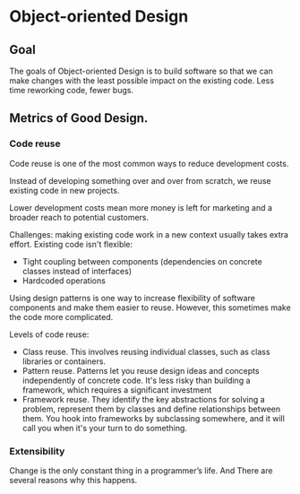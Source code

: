 # Object-oriented Design

## Goal

The goals of Object-oriented Design is to build software so that we can make changes with the least possible impact on the existing code. Less time reworking code, fewer bugs.


## Metrics of Good Design.

### Code reuse

Code reuse is one of the most common ways to reduce development costs.

Instead of developing something over and over from scratch, we reuse existing code in new projects.

Lower development costs mean more money is left for marketing and a broader reach to potential customers.

Challenges: making existing code work in a new context usually takes extra effort. Existing code isn't flexible:
- Tight coupling between components (dependencies on concrete classes instead of interfaces)
- Hardcoded operations

Using design patterns is one way to increase flexibility of software components and make them easier to reuse. However, this sometimes make the code more complicated.

Levels of code reuse:
- Class reuse. This involves reusing individual classes, such as class libraries or containers.
- Pattern reuse. Patterns let you reuse design ideas and concepts independently of concrete code. It's less risky than building a framework, which requires a significant investment
- Framework reuse. They identify the key abstractions for solving a problem, represent them by classes and define relationships between them. You hook into frameworks by subclassing somewhere, and it will call you when it's your turn to do something.


### Extensibility

Change is the only constant thing in a programmer’s life. And There are several reasons why this happens.